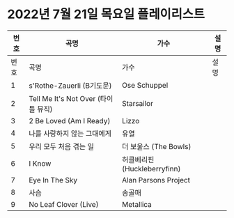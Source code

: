 # 2022년 7월 21일 목요일 플레이리스트

| 번호 | 곡명 | 가수 | 설명 |
|------|------|------|------|
| 번호 | 곡명 | 가수 | 설명 |
| 1 | s'Rothe-Zauerli (B기도문) | Ose Schuppel |  |
| 2 | Tell Me It's Not Over (타이틀 뮤직) | Starsailor |  |
| 3 | 2 Be Loved (Am I Ready) | Lizzo |  |
| 4 | 나를 사랑하지 않는 그대에게 | 유열 |  |
| 5 | 우리 모두 처음 겪는 일 | 더 보울스 (The Bowls) |  |
| 6 | I Know | 허클베리핀 (Huckleberryfinn) |  |
| 7 | Eye In The Sky | Alan Parsons Project |  |
| 8 | 사슴 | 송골매 |  |
| 9 | No Leaf Clover (Live) | Metallica |  |
